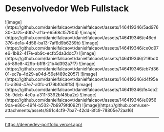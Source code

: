 <h1>Desenvolvedor Web Fullstack</h1>
![image](https://github.com/danielfalcaovt/danielfalcaovt/assets/146419346/5ad97630-0a25-40b7-af1a-e6568c157904)
![image](https://github.com/danielfalcaovt/danielfalcaovt/assets/146419346/c46ed376-de1a-4d58-ba13-7af6d9b6259b)
![image](https://github.com/danielfalcaovt/danielfalcaovt/assets/146419346/ce0d97e6-1b82-417e-ab9c-ecfb5da3ddc7)
![image](https://github.com/danielfalcaovt/danielfalcaovt/assets/146419346/219bd0a5-89e8-429b-b1f8-21b4d392a7f7)
![image](https://github.com/danielfalcaovt/danielfalcaovt/assets/146419346/eb7d3601-ec7a-4d29-a04d-56ef489c2057)
![image](https://github.com/danielfalcaovt/danielfalcaovt/assets/146419346/d4f95efc-a36d-47e7-a0fc-a179bf0d8ff8)
![image](https://github.com/danielfalcaovt/danielfalcaovt/assets/146419346/fe4cb23b-9deb-4c0a-a311-3392bf45ba2c)
![image](https://github.com/danielfalcaovt/danielfalcaovt/assets/146419346/e09569da-e86c-49f4-b502-7b9979fd092f)
![image](https://github.com/user-attachments/assets/891c4cf9-7ba7-42dd-8fc9-78805e72aa16)

<hr />


https://deenedev-portfolio.vercel.app/
